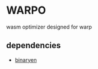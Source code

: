 # WARPO

wasm optimizer designed for warp

## dependencies

- [binaryen](https://github.com/WebAssembly/binaryen)

